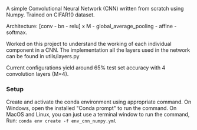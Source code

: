 A simple Convolutional Neural Network (CNN) written from scratch using Numpy. Trained on CIFAR10 dataset. 


Architecture: [conv - bn - relu] x M - global_average_pooling - affine - softmax.

Worked on this project to understand the working of each individual component in a CNN. The implementation all the layers used in the network can be found in utils/layers.py

Current configurations yield around 65% test set accuracy with 4 convolution layers (M=4).

### Setup

Create and activate the conda environment using appropriate command. On Windows, open the installed "Conda prompt" to run the command. On MacOS and Linux, you can just use a terminal window to run the command, Run: `conda env create -f env_cnn_numpy.yml`
